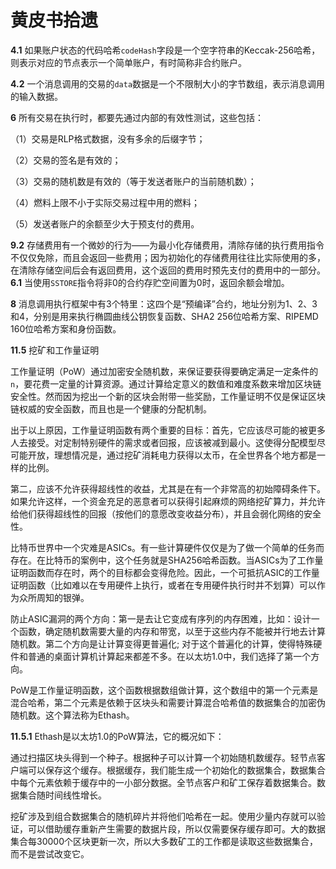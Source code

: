 # 黄皮书拾遗

**4.1** 如果账户状态的代码哈希`codeHash`字段是一个空字符串的Keccak-256哈希，则表示对应的节点表示一个简单账户，有时简称非合约账户。

**4.2** 一个消息调用的交易的`data`数据是一个不限制大小的字节数组，表示消息调用的输入数据。

**6** 所有交易在执行时，都要先通过内部的有效性测试，这些包括：

（1）交易是RLP格式数据，没有多余的后缀字节；

（2）交易的签名是有效的；

（3）交易的随机数是有效的（等于发送者账户的当前随机数）；

（4）燃料上限不小于实际交易过程中用的燃料；

（5）发送者账户的余额至少大于预支付的费用。

**9.2** 存储费用有一个微妙的行为——为最小化存储费用，清除存储的执行费用指令不仅仅免除，而且会返回一些费用；因为初始化的存储费用往往比实际使用的多，在清除存储空间后会有返回费用，这个返回的费用时预先支付的费用中的一部分。
**6.1** 当使用`SSTORE`指令将非0的合约存贮空间置为0时，返回余额会增加。

**8** 消息调用执行框架中有3个特里：这四个是“预编译”合约，地址分别为1、2、3和4，分别是用来执行椭圆曲线公钥恢复函数、SHA2 256位哈希方案、RIPEMD 160位哈希方案和身份函数。

**11.5** 挖矿和工作量证明工作量证明（PoW）通过加密安全随机数，来保证要获得要确定满足一定条件的`n`，要花费一定量的计算资源。通过计算给定意义的数值和难度系数来增加区块链安全性。然而因为挖出一个新的区块会附带一些奖励，工作量证明不仅是保证区块链权威的安全函数，而且也是一个健康的分配机制。出于以上原因，工作量证明函数有两个重要的目标：首先，它应该尽可能的被更多人去接受。对定制特别硬件的需求或者回报，应该被减到最小。这使得分配模型尽可能开放，理想情况是，通过挖矿消耗电力获得以太币，在全世界各个地方都是一样的比例。第二，应该不允许获得超线性的收益，尤其是在有一个非常高的初始障碍条件下。如果允许这样，一个资金充足的恶意者可以获得引起麻烦的网络挖矿算力，并允许给他们获得超线性的回报（按他们的意愿改变收益分布），并且会弱化网络的安全性。比特币世界中一个灾难是ASICs。有一些计算硬件仅仅是为了做一个简单的任务而存在。在比特币的案例中，这个任务就是SHA256哈希函数。当ASICs为了工作量证明函数而存在时，两个的目标都会变得危险。因此，一个可抵抗ASIC的工作量证明函数（比如难以在专用硬件上执行，或者在专用硬件执行时并不划算）可以作为众所周知的银弹。防止ASIC漏洞的两个方向：第一是去让它变成有序列的内存困难，比如：设计一个函数，确定随机数需要大量的内存和带宽，以至于这些内存不能被并行地去计算随机数。第二个方向是让计算变得更普遍化; 对于这个普遍化的计算，使得特殊硬件和普通的桌面计算机计算起来都差不多。在以太坊1.0中，我们选择了第一个方向。PoW是工作量证明函数，这个函数根据数组做计算，这个数组中的第一个元素是混合哈希，第二个元素是依赖于区块头和需要计算混合哈希值的数据集合的加密伪随机数。这个算法称为Ethash。**11.5.1** Ethash是以太坊1.0的PoW算法，它的概况如下：通过扫描区块头得到一个种子。根据种子可以计算一个初始随机数缓存。轻节点客户端可以保存这个缓存。根据缓存，我们能生成一个初始化的数据集合，数据集合中每个元素依赖于缓存中的一小部分数据。全节点客户和矿工保存着数据集合。数据集合随时间线性增长。挖矿涉及到组合数据集合的随机碎片并将他们哈希在一起。使用少量内存就可以验证，可以借助缓存重新产生需要的数据片段，所以仅需要保存缓存即可。大的数据集合每30000个区块更新一次，所以大多数矿工的工作都是读取这些数据集合，而不是尝试改变它。


